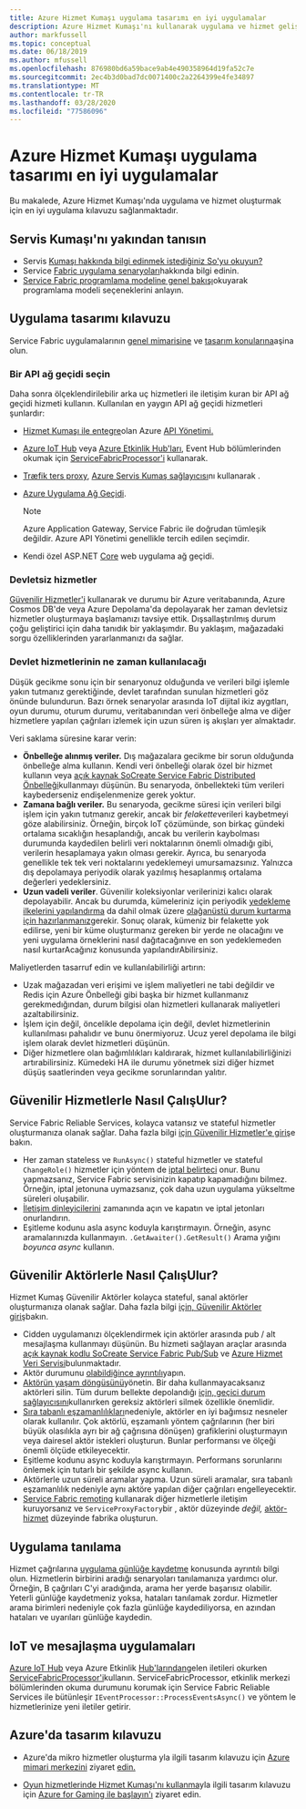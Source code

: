 ```yaml
---
title: Azure Hizmet Kumaşı uygulama tasarımı en iyi uygulamalar
description: Azure Hizmet Kumaşı'nı kullanarak uygulama ve hizmet geliştirmek için en iyi uygulamalar ve tasarım konuları.
author: markfussell
ms.topic: conceptual
ms.date: 06/18/2019
ms.author: mfussell
ms.openlocfilehash: 876980bd6a59bace9ab4e490358964d19fa52c7e
ms.sourcegitcommit: 2ec4b3d0bad7dc0071400c2a2264399e4fe34897
ms.translationtype: MT
ms.contentlocale: tr-TR
ms.lasthandoff: 03/28/2020
ms.locfileid: "77586096"
---
```

# <a name="azure-service-fabric-application-design-best-practices"></a>Azure Hizmet Kumaşı uygulama tasarımı en iyi uygulamalar

Bu makalede, Azure Hizmet Kumaşı'nda uygulama ve hizmet oluşturmak için en iyi uygulama kılavuzu sağlanmaktadır.
 
## <a name="get-familiar-with-service-fabric"></a>Servis Kumaşı'nı yakından tanısın
* Servis [Kumaşı hakkında bilgi edinmek istediğiniz So'yu okuyun?](service-fabric-content-roadmap.md)
* Service [Fabric uygulama senaryoları](service-fabric-application-scenarios.md)hakkında bilgi edinin.
* [Service Fabric programlama modeline genel bakışı](service-fabric-choose-framework.md)okuyarak programlama modeli seçeneklerini anlayın.



## <a name="application-design-guidance"></a>Uygulama tasarımı kılavuzu
Service Fabric uygulamalarının [genel mimarisine](https://docs.microsoft.com/azure/architecture/reference-architectures/microservices/service-fabric) ve [tasarım konularına](https://docs.microsoft.com/azure/architecture/reference-architectures/microservices/service-fabric#design-considerations)aşina olun.

### <a name="choose-an-api-gateway"></a>Bir API ağ geçidi seçin
Daha sonra ölçeklendirilebilir arka uç hizmetleri ile iletişim kuran bir API ağ geçidi hizmeti kullanın. Kullanılan en yaygın API ağ geçidi hizmetleri şunlardır:

- [Hizmet Kumaşı ile entegre](https://docs.microsoft.com/azure/service-fabric/service-fabric-tutorial-deploy-api-management)olan Azure [API Yönetimi.](https://docs.microsoft.com/azure/service-fabric/service-fabric-api-management-overview)
- [Azure IoT Hub](https://docs.microsoft.com/azure/iot-hub/) veya [Azure Etkinlik Hub'ları](https://docs.microsoft.com/azure/event-hubs/), Event Hub bölümlerinden okumak için [ServiceFabricProcessor'i](https://github.com/Azure/azure-sdk-for-net/tree/master/sdk/eventhub/Microsoft.Azure.EventHubs.ServiceFabricProcessor) kullanarak.
- [Træfik ters proxy](https://blogs.msdn.microsoft.com/azureservicefabric/2018/04/05/intelligent-routing-on-service-fabric-with-traefik/), [Azure Servis Kumaş sağlayıcısı](https://docs.traefik.io/v1.6/configuration/backends/servicefabric/)nı kullanarak .
- [Azure Uygulama Ağ Geçidi](https://docs.microsoft.com/azure/application-gateway/).

   > [!NOTE] 
   > Azure Application Gateway, Service Fabric ile doğrudan tümleşik değildir. Azure API Yönetimi genellikle tercih edilen seçimdir.
- Kendi özel ASP.NET [Core](https://docs.microsoft.com/azure/service-fabric/service-fabric-reliable-services-communication-aspnetcore) web uygulama ağ geçidi.

### <a name="stateless-services"></a>Devletsiz hizmetler
[Güvenilir Hizmetler'i](https://docs.microsoft.com/azure/service-fabric/service-fabric-reliable-services-introduction) kullanarak ve durumu bir Azure veritabanında, Azure Cosmos DB'de veya Azure Depolama'da depolayarak her zaman devletsiz hizmetler oluşturmaya başlamanızı tavsiye ettik. Dışsallaştırılmış durum çoğu geliştirici için daha tanıdık bir yaklaşımdır. Bu yaklaşım, mağazadaki sorgu özelliklerinden yararlanmanızı da sağlar.  

### <a name="when-to-use-stateful-services"></a>Devlet hizmetlerinin ne zaman kullanılacağı
Düşük gecikme sonu için bir senaryonuz olduğunda ve verileri bilgi işlemle yakın tutmanız gerektiğinde, devlet tarafından sunulan hizmetleri göz önünde bulundurun. Bazı örnek senaryolar arasında IoT dijital ikiz aygıtları, oyun durumu, oturum durumu, veritabanından veri önbelleğe alma ve diğer hizmetlere yapılan çağrıları izlemek için uzun süren iş akışları yer almaktadır.

Veri saklama süresine karar verin:

- **Önbelleğe alınmış veriler.** Dış mağazalara gecikme bir sorun olduğunda önbelleğe alma kullanın. Kendi veri önbelleği olarak özel bir hizmet kullanın veya [açık kaynak SoCreate Service Fabric Distributed Önbelleği](https://github.com/SoCreate/service-fabric-distributed-cache)kullanmayı düşünün. Bu senaryoda, önbellekteki tüm verileri kaybederseniz endişelenmenize gerek yoktur.
- **Zamana bağlı veriler.** Bu senaryoda, gecikme süresi için verileri bilgi işlem için yakın tutmanız gerekir, ancak bir *felakette*verileri kaybetmeyi göze alabilirsiniz. Örneğin, birçok IoT çözümünde, son birkaç gündeki ortalama sıcaklığın hesaplandığı, ancak bu verilerin kaybolması durumunda kaydedilen belirli veri noktalarının önemli olmadığı gibi, verilerin hesaplamaya yakın olması gerekir. Ayrıca, bu senaryoda genellikle tek tek veri noktalarını yedeklemeyi umursamazsınız. Yalnızca dış depolamaya periyodik olarak yazılmış hesaplanmış ortalama değerleri yedeklersiniz.  
- **Uzun vadeli veriler**. Güvenilir koleksiyonlar verilerinizi kalıcı olarak depolayabilir. Ancak bu durumda, kümeleriniz için periyodik [yedekleme ilkelerini yapılandırma](https://docs.microsoft.com/azure/service-fabric/service-fabric-backuprestoreservice-configure-periodic-backup) da dahil olmak üzere [olağanüstü durum kurtarma için hazırlanmanız](https://docs.microsoft.com/azure/service-fabric/service-fabric-disaster-recovery)gerekir. Sonuç olarak, kümeniz bir felakette yok edilirse, yeni bir küme oluşturmanız gereken bir yerde ne olacağını ve yeni uygulama örneklerini nasıl dağıtacağınıve en son yedeklemeden nasıl kurtarAcağınız konusunda yapılandırAbilirsiniz.

Maliyetlerden tasarruf edin ve kullanılabilirliği artırın:
- Uzak mağazadan veri erişimi ve işlem maliyetleri ne tabi değildir ve Redis için Azure Önbelleği gibi başka bir hizmet kullanmanız gerekmedığından, durum bilgisi olan hizmetleri kullanarak maliyetleri azaltabilirsiniz.
- İşlem için değil, öncelikle depolama için değil, devlet hizmetlerinin kullanılması pahalıdır ve bunu önermiyoruz. Ucuz yerel depolama ile bilgi işlem olarak devlet hizmetleri düşünün.
- Diğer hizmetlere olan bağımlılıkları kaldırarak, hizmet kullanılabilirliğinizi artırabilirsiniz. Kümedeki HA ile durumu yönetmek sizi diğer hizmet düşüş saatlerinden veya gecikme sorunlarından yalıtır.

## <a name="how-to-work-with-reliable-services"></a>Güvenilir Hizmetlerle Nasıl ÇalışUlur?
Service Fabric Reliable Services, kolayca vatansız ve stateful hizmetler oluşturmanıza olanak sağlar. Daha fazla bilgi [için Güvenilir Hizmetler'e giriş](https://docs.microsoft.com/azure/service-fabric/service-fabric-reliable-services-introduction)e bakın.
- Her zaman stateless ve `RunAsync()` stateful hizmetler ve stateful `ChangeRole()` hizmetler için yöntem de [iptal belirteci](https://docs.microsoft.com/azure/service-fabric/service-fabric-reliable-services-lifecycle#stateful-service-primary-swaps) onur. Bunu yapmazsanız, Service Fabric servisinizin kapatıp kapamadığını bilmez. Örneğin, iptal jetonuna uymazsanız, çok daha uzun uygulama yükseltme süreleri oluşabilir.
-   [İletişim dinleyicilerini](https://docs.microsoft.com/azure/service-fabric/service-fabric-reliable-services-communication) zamanında açın ve kapatın ve iptal jetonları onurlandırın.
-   Eşitleme kodunu asla async koduyla karıştırmayın. Örneğin, async aramalarınızda kullanmayın. `.GetAwaiter().GetResult()` Arama yığını *boyunca async* kullanın.

## <a name="how-to-work-with-reliable-actors"></a>Güvenilir Aktörlerle Nasıl ÇalışUlur?
Hizmet Kumaş Güvenilir Aktörler kolayca stateful, sanal aktörler oluşturmanıza olanak sağlar. Daha fazla bilgi [için, Güvenilir Aktörler giriş](https://docs.microsoft.com/azure/service-fabric/service-fabric-reliable-actors-introduction)bakın.

- Cidden uygulamanızı ölçeklendirmek için aktörler arasında pub / alt mesajlaşma kullanmayı düşünün. Bu hizmeti sağlayan araçlar arasında [açık kaynak kodlu SoCreate Service Fabric Pub/Sub](https://service-fabric-pub-sub.socreate.it/) ve [Azure Hizmet Veri Servisi](https://docs.microsoft.com/azure/service-bus/)bulunmaktadır.
- Aktör durumunu [olabildiğince ayrıntılı](https://docs.microsoft.com/azure/service-fabric/service-fabric-reliable-actors-state-management#best-practices)yapın.
- [Aktörün yaşam döngüsünü](https://docs.microsoft.com/azure/service-fabric/service-fabric-reliable-actors-state-management#best-practices)yönetin. Bir daha kullanmayacaksanız aktörleri silin. Tüm durum bellekte depolandığı [için, geçici durum sağlayıcısını](https://docs.microsoft.com/azure/service-fabric/service-fabric-reliable-actors-state-management#state-persistence-and-replication)kullanırken gereksiz aktörleri silmek özellikle önemlidir.
- [Sıra tabanlı eşzamanlılıkları](https://docs.microsoft.com/azure/service-fabric/service-fabric-reliable-actors-introduction#concurrency)nedeniyle, aktörler en iyi bağımsız nesneler olarak kullanılır. Çok aktörlü, eşzamanlı yöntem çağrılarının (her biri büyük olasılıkla ayrı bir ağ çağrısına dönüşen) grafiklerini oluşturmayın veya dairesel aktör istekleri oluşturun. Bunlar performansı ve ölçeği önemli ölçüde etkileyecektir.
- Eşitleme kodunu async koduyla karıştırmayın. Performans sorunlarını önlemek için tutarlı bir şekilde async kullanın.
- Aktörlerle uzun süreli aramalar yapma. Uzun süreli aramalar, sıra tabanlı eşzamanlılık nedeniyle aynı aktöre yapılan diğer çağrıları engelleyecektir.
- [Service Fabric remoting](https://docs.microsoft.com/azure/service-fabric/service-fabric-reliable-services-communication-remoting) kullanarak diğer hizmetlerle iletişim kuruyorsanız ve `ServiceProxyFactory`bir , aktör düzeyinde *değil,* [aktör-hizmet](https://docs.microsoft.com/azure/service-fabric/service-fabric-reliable-actors-using) düzeyinde fabrika oluşturun.


## <a name="application-diagnostics"></a>Uygulama tanılama
Hizmet çağrılarına [uygulama günlüğe kaydetme](https://docs.microsoft.com/azure/service-fabric/service-fabric-diagnostics-event-generation-app) konusunda ayrıntılı bilgi olun. Hizmetlerin birbirini aradığı senaryoları tanılamanıza yardımcı olur. Örneğin, B çağrıları C'yi aradığında, arama her yerde başarısız olabilir. Yeterli günlüğe kaydetmeniz yoksa, hataları tanılamak zordur. Hizmetler arama birimleri nedeniyle çok fazla günlüğe kaydediliyorsa, en azından hataları ve uyarıları günlüğe kaydedin.

## <a name="iot-and-messaging-applications"></a>IoT ve mesajlaşma uygulamaları
[Azure IoT Hub](https://docs.microsoft.com/azure/iot-hub/) veya Azure Etkinlik [Hub'larından](https://docs.microsoft.com/azure/event-hubs/)gelen iletileri okurken [ServiceFabricProcessor'i](https://github.com/Azure/azure-event-hubs/tree/master/samples/DotNet/ServiceFabricProcessor)kullanın. ServiceFabricProcessor, etkinlik merkezi bölümlerinden okuma durumunu korumak için Service Fabric Reliable Services ile bütünleşir `IEventProcessor::ProcessEventsAsync()` ve yöntem le hizmetlerinize yeni iletiler getirir.


## <a name="design-guidance-on-azure"></a>Azure'da tasarım kılavuzu
* Azure'da mikro hizmetler oluşturma yla ilgili tasarım kılavuzu için [Azure mimari merkezini](https://docs.microsoft.com/azure/architecture/microservices/) ziyaret [edin.](https://docs.microsoft.com/azure/architecture/microservices/)

* [Oyun hizmetlerinde Hizmet Kumaşı'nı kullanma](https://docs.microsoft.com/gaming/azure/reference-architectures/multiplayer-synchronous-sf)yla ilgili tasarım kılavuzu için [Azure for Gaming ile başlayın'ı](https://docs.microsoft.com/gaming/azure/) ziyaret edin.
